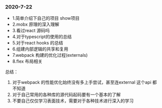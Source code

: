 ### 2020-7-22

<!-- 滴滴电话面试 -->
- 1.简单介绍下自己的项目 show项目
- 2.mobx 原理的深入理解
- 3.看过react 源码吗
- 4.对于typescript的使用的总结
- 5.对于react hooks 的总结
- 6.组建内部逻辑的共享和复用
- 7.webpack 构建的优化过程(externals)
- 8.flex 布局相关

总结：
1. 对于webpack 的性能优化始终没有多上手尝试，甚至连external 这个api 都不知道
2. 对于自己常用的各种库的源代码起码要有一个基本的了解
3. 不要自己仅仅学习表面技术，需要对于各种技术进行深入的学习